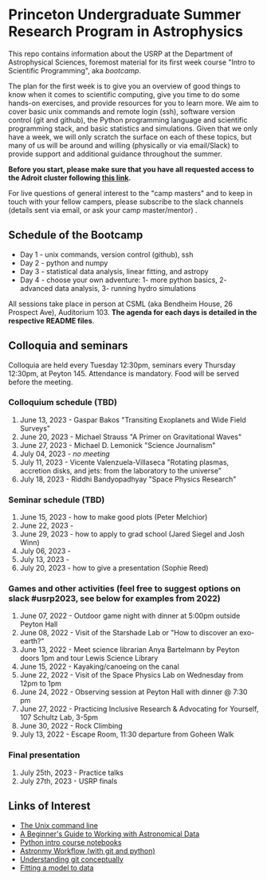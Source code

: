 # Princeton Undergraduate Summer Research Program in Astrophysics

This repo contains information about the USRP at the Department of Astrophysical Sciences, foremost material for its first week course "Intro to Scientific Programming", aka *bootcamp*.

The plan for the first week is to give you an overview of good things to know when it comes to scientific computing, give you time to do some hands-on exercises, and provide resources for you to learn more. We aim to cover basic unix commands and remote login (ssh), software version control (git and github), the Python programming language and scientific programming stack, and basic statistics and simulations. Given that we only have a week, we will only scratch the surface on each of these topics, but many of us will be around and willing (physically or via email/Slack) to provide support and additional guidance throughout the summer.

**Before you start, please make sure that you have all requested access to the Adroit cluster following [this link](https://researchcomputing.princeton.edu/systems/adroit#access).**

For live questions of general interest to the "camp masters" and to keep in touch with your fellow campers, please subscribe to the slack channels (details sent via email, or ask your camp master/mentor) .

## Schedule of the Bootcamp

* Day 1 - unix commands, version control (github), ssh 
* Day 2 - python and numpy
* Day 3 - statistical data analysis, linear fitting, and astropy
* Day 4 - choose your own adventure: 1- more python basics, 2- advanced data analysis, 3- running hydro simulations

All sessions take place in person at CSML (aka Bendheim House, 26 Prospect Ave), Auditorium 103.
**The agenda for each days is detailed in the respective README files**. 

## Colloquia and seminars

Colloquia are held every Tuesday 12:30pm, seminars every Thursday 12:30pm, at Peyton 145. Attendance is mandatory. Food will be served before the meeting.

### Colloquium schedule (TBD)

1. June 13, 2023 - Gaspar Bakos "Transiting Exoplanets and Wide Field Surveys"
2. June 20, 2023 - Michael Strauss "A Primer on Gravitational Waves"
3. June 27, 2023 - Michael D. Lemonick "Science Journalism"
4. July 04, 2023 - _no meeting_ 
5. July 11, 2023 - Vicente Valenzuela-Villaseca "Rotating plasmas, accretion disks, and jets: from the laboratory to the universe"
6. July 18, 2023 - Riddhi Bandyopadhyay "Space Physics Research"

### Seminar schedule (TBD)

1. June 15, 2023 - how to make good plots (Peter Melchior)
2. June 22, 2023 - 
3. June 29, 2023 - how to apply to grad school (Jared Siegel and Josh Winn)
4. July 06, 2023 - 
5. July 13, 2023 - 
6. July 20, 2023 - how to give a presentation (Sophie Reed)

### Games and other activities (feel free to suggest options on slack #usrp2023, see below for examples from 2022)

1. June 07, 2022 - Outdoor game night with dinner at 5:00pm outside Peyton Hall
2. June 08, 2022 - Visit of the Starshade Lab or "How to discover an exo-earth?"
3. June 13, 2022 - Meet science librarian Anya Bartelmann by Peyton doors 1pm and tour Lewis Science Library
4. June 15, 2022 - Kayaking/canoeing on the canal
5. June 22, 2022 - Visit of the Space Physics Lab on Wednesday from 12pm to 1pm
6. June 24, 2022 - Observing session at Peyton Hall with dinner @ 7:30 pm
7. June 27, 2022 - Practicing Inclusive Research & Advocating for Yourself, 107 Schultz Lab, 3-5pm
8. June 30, 2022 - Rock Climbing 
9. July 13, 2022 - Escape Room, 11:30 departure from Goheen Walk

### Final presentation

1. July 25th, 2023 - Practice talks
2. July 27th, 2023 - USRP finals

Links of Interest
------------------

* [The Unix command line](http://www.ee.surrey.ac.uk/Teaching/Unix/)
* [A Beginner's Guide to Working with Astronomical Data](https://arxiv.org/abs/1905.13189)
* [Python intro course notebooks](https://github.com/jakevdp/2014_fall_ASTR599/tree/master/notebooks)
* [Astronmy Workflow (with git and python)](https://christinahedges.github.io/astronomy_workflow/)
* [Understanding git conceptually](https://www.sbf5.com/~cduan/technical/git/)
* [Fitting a model to data](http://arxiv.org/abs/1008.4686)
